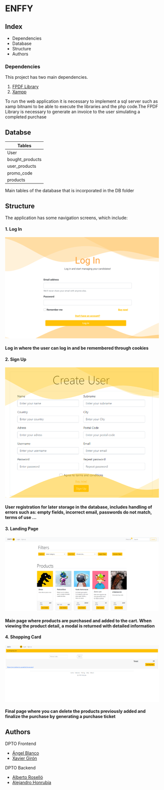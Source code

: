 # ENFFY
## Index

* Dependencies
* Database
* Structure
* Authors

### Dependencies

This project has two main dependencies.

1. [FPDF Library](http://www.fpdf.org/)
2. [Xampp](https://www.apachefriends.org/es/download.html)


 To run the web application it is necessary to implement a sql server such as xamp bitnami to be able to execute the libraries and the php code.The FPDF Library is necessary to generate an invoice to the user simulating a completed purchase

## Databse

| Tables  
| -------------  
| User           
| bought_products
| user_products  
| promo_code     
| products   

Main tables of the database that is incorporated in the DB folder

## Structure

The application has some navigation screens, which include:

#### 1. Log In
![login](https://raw.githubusercontent.com/AlexHM/WebShop/Development/NFTS/media/login.png)
#### Log in where the user can log in and be remembered through cookies
#### 2. Sign Up
![signup](https://raw.githubusercontent.com/AlexHM/WebShop/Development/NFTS/media/signUP.png)
#### User registration for later storage in the database, includes handling of errors such as: empty fields, incorrect email, passwords do not match, terms of use ...
#### 3. Landing Page
![landingPage](https://raw.githubusercontent.com/AlexHM/WebShop/Development/NFTS/media/landingPage.png)
#### Main page where products are purchased and added to the cart. When viewing the product detail, a modal is returned with detailed information
#### 4. Shopping Card
![shoppingCard](https://raw.githubusercontent.com/AlexHM/WebShop/Development/NFTS/media/shoppingCard.png)

#### Final page where you can delete the products previously added and finalize the purchase by generating a purchase ticket

## Authors

DPTO Frontend
- [Ángel Blanco](https://github.com/AngelBlanco97)
- [Xavier Girón](https://github.com/XaviGT10)

DPTO Backend
- [Alberto Roselló](https://github.com/AprKali)
- [Alejandro Honrubia](https://github.com/AlexHM)
